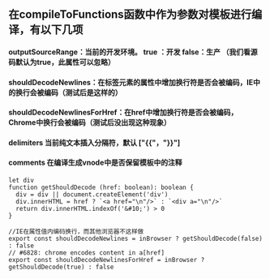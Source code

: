 ## 在compileToFunctions函数中作为参数对模板进行编译，有以下几项

#### outputSourceRange：当前的开发环境。 true ：开发   false：生产  （我们看源码默认为true，此属性可以忽略）

#### shouldDecodeNewlines：在标签元素的属性中增加换行符是否会被编码，IE中的换行会被编码（测试后是这样的）

#### shouldDecodeNewlinesForHref：在href中增加换行符是否会被编码，Chrome中换行会被编码（测试后没出现这种现象）

#### delimiters 当前纯文本插入分隔符，默认 ["{{"，"}}"]

#### comments 在编译生成vnode中是否保留模板中的注释


```
let div
function getShouldDecode (href: boolean): boolean {
  div = div || document.createElement('div')
  div.innerHTML = href ? `<a href="\n"/>` : `<div a="\n"/>`
  return div.innerHTML.indexOf('&#10;') > 0
}

//IE在属性值内编码换行，而其他浏览器不这样做
export const shouldDecodeNewlines = inBrowser ? getShouldDecode(false) : false
// #6828: chrome encodes content in a[href]
export const shouldDecodeNewlinesForHref = inBrowser ? getShouldDecode(true) : false

```